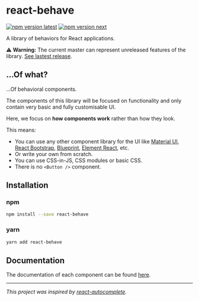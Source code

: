 <!--
  THIS FILE WAS GENERATED!
  Don't make any changes in it, update README-template.md instead.
  If you still need to make changes in this file, remove this header so it won't be overridden.
-->

# react-behave

[![npm version latest](https://img.shields.io/npm/v/react-behave/latest.svg?colorB=success&style=flat-square)](https://www.npmjs.com/package/react-behave)
[![npm version next](https://img.shields.io/npm/v/react-behave/next.svg?colorB=blue&style=flat-square)](https://www.npmjs.com/package/react-behave/v/1.0.0-alpha.5)

A library of behaviors for React applications.

⚠️ **Warning:** The current master can represent unreleased features of the library.
[See lastest release](https://github.com/simonrelet/react-behave/tree/1.0.0-alpha.5).

## ...Of what?

...Of behavioral components.

The components of this library will be focused on functionality and only contain very basic and fully customisable UI.

Here, we focus on **how components work** rather than how they look.

This means:

- You can use any other component library for the UI like [Material UI](https://material-ui.com/), [React Bootstrap](https://react-bootstrap.github.io/), [Blueprint](http://blueprintjs.com/), [Element React](https://eleme.github.io/element-react/#/en-US/quick-start), etc.
- Or write your own from scratch.
- You can use CSS-in-JS, CSS modules or basic CSS.
- There is no `<Button />` component.

## Installation

### npm

```sh
npm install --save react-behave
```

### yarn

```sh
yarn add react-behave
```

## Documentation

The documentation of each component can be found [here](https://github.com/simonrelet/react-behave/tree/1.0.0-alpha.5/docs).

---

_This project was inspired by [react-autocomplete](https://github.com/reactjs/react-autocomplete)._
